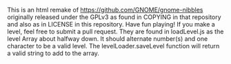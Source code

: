 This is an html remake of https://github.com/GNOME/gnome-nibbles originally released under the GPLv3 as found in COPYING in that repository and also as in LICENSE in this repository. Have fun playing! If you make a level, feel free to submit a pull request. They are found in loadLevel.js as the level Array about halfway down. It should alternate number(s) and one character to be a valid level. The levelLoader.saveLevel function will return a valid string to add to the array.
